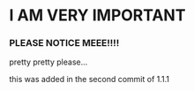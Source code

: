 # I AM VERY IMPORTANT

### PLEASE NOTICE MEEE!!!!

pretty pretty please...

this was added in the second commit of 1.1.1

